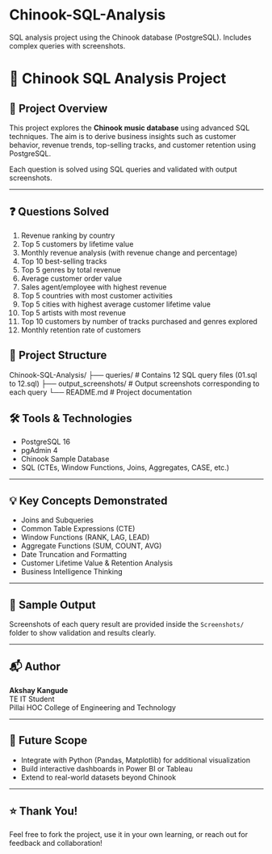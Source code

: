 # Chinook-SQL-Analysis
SQL analysis project using the Chinook database (PostgreSQL). Includes complex queries with screenshots.
# 🎯 Chinook SQL Analysis Project

## 📌 Project Overview

This project explores the **Chinook music database** using advanced SQL techniques. The aim is to derive business insights such as customer behavior, revenue trends, top-selling tracks, and customer retention using PostgreSQL.

Each question is solved using SQL queries and validated with output screenshots.

---

## ❓ Questions Solved

1. Revenue ranking by country  
2. Top 5 customers by lifetime value  
3. Monthly revenue analysis (with revenue change and percentage)  
4. Top 10 best-selling tracks  
5. Top 5 genres by total revenue  
6. Average customer order value  
7. Sales agent/employee with highest revenue  
8. Top 5 countries with most customer activities  
9. Top 5 cities with highest average customer lifetime value  
10. Top 5 artists with most revenue  
11. Top 10 customers by number of tracks purchased and genres explored  
12. Monthly retention rate of customers

## 📁 Project Structure

Chinook-SQL-Analysis/
├── queries/ # Contains 12 SQL query files (01.sql to 12.sql)
├── output_screenshots/ # Output screenshots corresponding to each query
└── README.md # Project documentation

## 🛠️ Tools & Technologies

- PostgreSQL 16
- pgAdmin 4
- Chinook Sample Database
- SQL (CTEs, Window Functions, Joins, Aggregates, CASE, etc.)

---

## 💡 Key Concepts Demonstrated

- Joins and Subqueries  
- Common Table Expressions (CTE)  
- Window Functions (RANK, LAG, LEAD)  
- Aggregate Functions (SUM, COUNT, AVG)  
- Date Truncation and Formatting  
- Customer Lifetime Value & Retention Analysis  
- Business Intelligence Thinking

---

## 📸 Sample Output

Screenshots of each query result are provided inside the `Screenshots/` folder to show validation and results clearly.

---

## 📬 Author

**Akshay Kangude**  
TE IT Student  
Pillai HOC College of Engineering and Technology

---

## 🚀 Future Scope

- Integrate with Python (Pandas, Matplotlib) for additional visualization  
- Build interactive dashboards in Power BI or Tableau  
- Extend to real-world datasets beyond Chinook

---

## ⭐ Thank You!

Feel free to fork the project, use it in your own learning, or reach out for feedback and collaboration!


